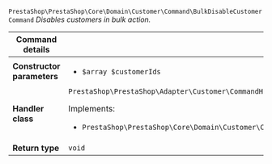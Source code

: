 `PrestaShop\PrestaShop\Core\Domain\Customer\Command\BulkDisableCustomerCommand`
_Disables customers in bulk action._

| Command details            |    |
| -------------------------- | -- |
| **Constructor parameters** | <ul> <li>`$array $customerIds`</li> </ul> |
| **Handler class**          | `PrestaShop\PrestaShop\Adapter\Customer\CommandHandler\BulkDisableCustomerHandler`  <p> Implements: </p> <ul>  <li>`PrestaShop\PrestaShop\Core\Domain\Customer\CommandHandler\BulkDisableCustomerHandlerInterface`</li>  |
| **Return type** |  `void`  |
